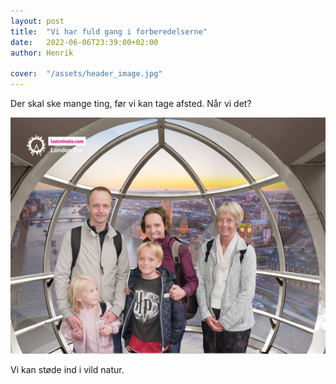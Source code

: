 ```yaml
---
layout: post
title:  "Vi har fuld gang i forberedelserne"
date:   2022-06-06T23:39:00+02:00
author: Henrik

cover:  "/assets/header_image.jpg"
---
```


Der skal ske mange ting, før vi kan tage afsted. Når vi det?

<a href="/assets/london-eye-2.jpg" data-lightbox="london-eye-2" data-title="London eye">
  <img src="/assets/london-eye-2.jpg" title="London eye">
</a>

Vi kan støde ind i vild natur.